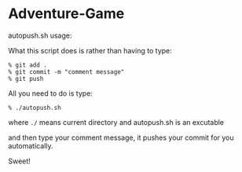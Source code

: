 # Adventure-Game

autopush.sh usage:

What this script does is rather than having to type:
```
% git add .
% git commit -m "comment message"
% git push
```

All you need to do is type:
```
% ./autopush.sh
```
where ```./``` means current directory and autopush.sh is an excutable

and then type your comment message, it pushes your commit for you automatically.

Sweet!
